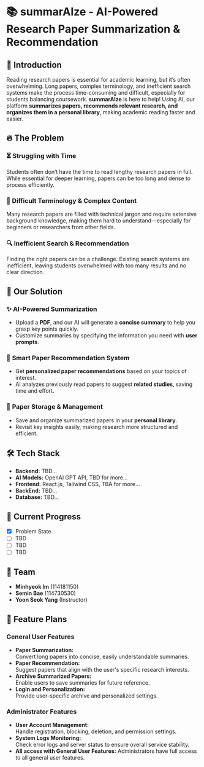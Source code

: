 # 📚 summarAIze - AI-Powered Research Paper Summarization & Recommendation  

## 🚀 Introduction  
Reading research papers is essential for academic learning, but it’s often overwhelming. Long papers, complex terminology, and inefficient search systems make the process time-consuming and difficult, especially for students balancing coursework. **summarAIze** is here to help! Using AI, our platform **summarizes papers, recommends relevant research, and organizes them in a personal library**, making academic reading faster and easier.  

## 🔥 The Problem  
### ⏳ Struggling with Time  
Students often don’t have the time to read lengthy research papers in full. While essential for deeper learning, papers can be too long and dense to process efficiently.  

### 🤯 Difficult Terminology & Complex Content  
Many research papers are filled with technical jargon and require extensive background knowledge, making them hard to understand—especially for beginners or researchers from other fields.  

### 🔍 Inefficient Search & Recommendation  
Finding the right papers can be a challenge. Existing search systems are inefficient, leaving students overwhelmed with too many results and no clear direction.  

## 🎯 Our Solution  
### ✨ **AI-Powered Summarization**  
- Upload a **PDF**, and our AI will generate a **concise summary** to help you grasp key points quickly.  
- Customize summaries by specifying the information you need with **user prompts**.  

### 🔎 **Smart Paper Recommendation System**  
- Get **personalized paper recommendations** based on your topics of interest.  
- AI analyzes previously read papers to suggest **related studies**, saving time and effort.  

### 📂 **Paper Storage & Management**  
- Save and organize summarized papers in your **personal library**.  
- Revisit key insights easily, making research more structured and efficient.  

## 🛠️ Tech Stack  
- **Backend:** TBD...
- **AI Models:** OpenAI GPT API, TBD for more...
- **Frontend:** React.js, Tailwind CSS, TBA for more...
- **BackEnd:** TBD...
- **Database:** TBD...

## 🚧 Current Progress  
- [X] Problem State  
- [ ] TBD
- [ ] TBD
- [ ] TBD

## 👥 Team  
- **Minhyeok Im** (114181150)  
- **Semin Bae** (114730530)  
- **Yoon Seok Yang** (Instructor)

## 📌 Feature Plans  
### General User Features
- **Paper Summarization:**  
  Convert long papers into concise, easily understandable summaries.
- **Paper Recommendation:**  
  Suggest papers that align with the user's specific research interests.
- **Archive Summarized Papers:**  
  Enable users to save summaries for future reference.
- **Login and Personalization:**  
  Provide user-specific archive and personalized settings.

### Administrator Features
- **User Account Management:**  
  Handle registration, blocking, deletion, and permission settings.
- **System Logs Monitoring:**  
  Check error logs and server status to ensure overall service stability.
- **All access with General User Features:**
  Administrators have full access to all general user features.

